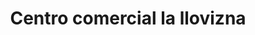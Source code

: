 ---
title: "Centro comercial la llovizna"
url: /barcelona/centro-comercial-la-llovizna-boulevard-5-de-julio/
shop: Einkaufszentrum
---